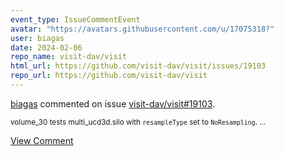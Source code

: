 ```yaml
---
event_type: IssueCommentEvent
avatar: "https://avatars.githubusercontent.com/u/17075318?"
user: biagas
date: 2024-02-06
repo_name: visit-dav/visit
html_url: https://github.com/visit-dav/visit/issues/19103
repo_url: https://github.com/visit-dav/visit
---
```


<a href='https://github.com/biagas' target='_blank'>biagas</a> commented on issue <a href='https://github.com/visit-dav/visit/issues/19103' target='_blank'>visit-dav/visit#19103</a>.

<small>volume_30 tests multi_ucd3d.silo with `resampleType` set to `NoResampling`....</small>

<a href='https://github.com/visit-dav/visit/issues/19103' target='_blank'>View Comment</a>